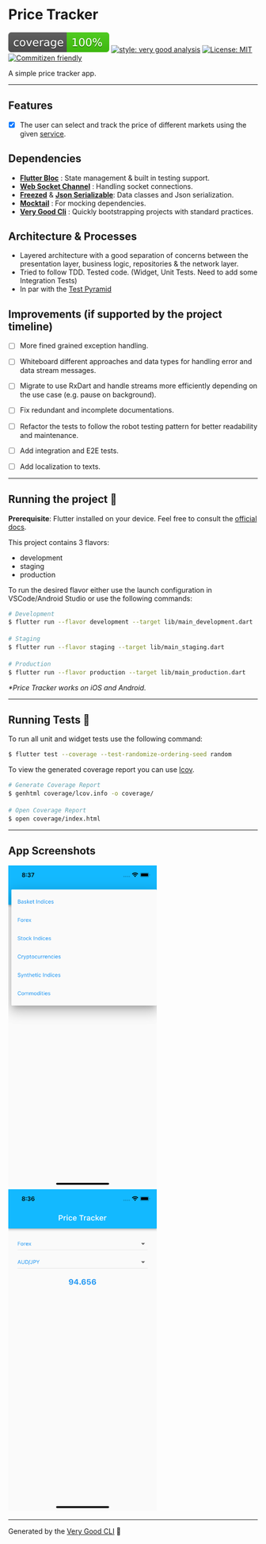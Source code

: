# Price Tracker

![coverage][coverage_badge]
[![style: very good analysis][very_good_analysis_badge]][very_good_analysis_link]
[![License: MIT][license_badge]][license_link]
[![Commitizen friendly][commitizen_friendly_badge]][commitizen_friendly_link]

A simple price tracker app.

---

## Features

- [x] The user can select and track the price of different markets using the given [service][price_tracker_url].

## Dependencies

- **[Flutter Bloc][flutter_bloc_link]** : State management & built in testing support.
- **[Web Socket Channel][web_socket_channel_link]** : Handling socket connections.
- **[Freezed][freezed_link]** & **[Json Serializable][json_serializable_link]**: Data classes and Json serialization.
- **[Mocktail](mocktail_link)** : For mocking dependencies.
- **[Very Good Cli](very_good_cli_link)** : Quickly bootstrapping projects with standard practices.

## Architecture & Processes

- Layered architecture with a good separation of concerns between the presentation layer, business logic, repositories & the network layer.
- Tried to follow TDD. Tested code. (Widget, Unit Tests. Need to add some Integration Tests)
- In par with the [Test Pyramid][test_pyramid_link]

## Improvements (if supported by the project timeline)

- [ ] More fined grained exception handling.
- [ ] Whiteboard different approaches and data types for handling error and data stream messages.
- [ ] Migrate to use RxDart and handle streams more efficiently depending on the use case (e.g. pause on background).
- [ ] Fix redundant and incomplete documentations.
- [ ] Refactor the tests to follow the robot testing pattern for better readability and maintenance.
- [ ] Add integration and E2E tests.
- [ ] Add localization to texts.


---

## Running the project 🚀

**Prerequisite**: Flutter installed on your device. Feel free to consult the [official docs][flutter_install_link].

This project contains 3 flavors:

- development
- staging
- production

To run the desired flavor either use the launch configuration in VSCode/Android Studio or use the following commands:

```sh
# Development
$ flutter run --flavor development --target lib/main_development.dart

# Staging
$ flutter run --flavor staging --target lib/main_staging.dart

# Production
$ flutter run --flavor production --target lib/main_production.dart
```

_\*Price Tracker works on iOS and Android._

---

## Running Tests 🧪

To run all unit and widget tests use the following command:

```sh
$ flutter test --coverage --test-randomize-ordering-seed random
```

To view the generated coverage report you can use [lcov](https://github.com/linux-test-project/lcov).

```sh
# Generate Coverage Report
$ genhtml coverage/lcov.info -o coverage/

# Open Coverage Report
$ open coverage/index.html
```

---

## App Screenshots

<img src ="images/available_markets.png" alt="Home/Markets" width = 300> <img src ="images/market_ticks.png" alt="Market Ticks" width = 300>

---

Generated by the [Very Good CLI][very_good_cli_link] 🤖

[coverage_badge]: coverage_badge.svg
[commitizen_friendly_badge]: https://img.shields.io/badge/commitizen-friendly-brightgreen.svg
[commitizen_friendly_link]: http://commitizen.github.io/cz-cli/
[web_socket_channel_link]: https://pub.dev/packages/web_socket_channel
[available_markets]: images/available_markets.png
[freezed_link]: https://pub.dev/packages/freezed
[flutter_install_link]: https://docs.flutter.dev/get-started/install
[flutter_bloc_link]: https://pub.dev/publishers/bloclibrary.dev/packages
[json_serializable_link]: https://pub.dev/packages/json_serializable
[license_badge]: https://img.shields.io/badge/license-MIT-blue.svg
[license_link]: https://opensource.org/licenses/MIT
[price_tracker_url]: https://developers.binary.com/
[mocktail_link]: https://pub.dev/packages/mocktail
[market_ticks_image]: images/market_ticks.png
[test_pyramid_link]: https://martinfowler.com/articles/practical-test-pyramid.html
[very_good_analysis_badge]: https://img.shields.io/badge/style-very_good_analysis-B22C89.svg
[very_good_analysis_link]: https://pub.dev/packages/very_good_analysis
[very_good_cli_link]: https://github.com/VeryGoodOpenSource/very_good_cli

